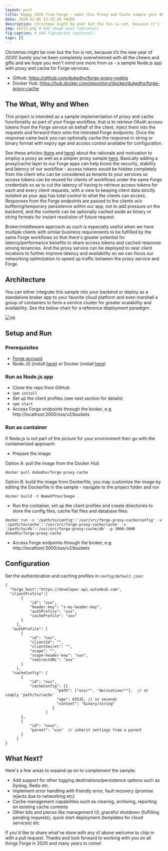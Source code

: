 ```yaml
---
layout: post
title: Happy 2020 from Forge - make this Proxy and Cache sample your New Year Resolution!
date: 2020-01-06 13:32:20 +0300
description: Christmas might be over but the fun is not, because it’s the new year of 2020! Surely you've been completely overwhelmed with all the cheers and gifts and we hope you won't mind one more from us - a sample Node.js app with proxy and cache for Forge services # Add post description (optional)
img: sb233.png # Add image post (optional)
fig-caption: # Add figcaption (optional)
tags: []
---
```

Christmas might be over but the fun is not, because it’s the new year of 2020! Surely you've been completely overwhelmed with all the cheers and gifts and we hope you won't mind one more from us - a sample Node.js app with proxy and cache for Forge services:

- Github: https://github.com/dukedhx/forge-proxy-nodejs
- Docker Hub: https://hub.docker.com/repository/docker/dukedhx/forge-proxy-cache

## The What, Why and When

This project is intended as a sample implementation of proxy and cache functionality as part of your Forge workflow, that is to retrieve OAuth access tokens from the Forge service on behalf of the client, inject them into the requests and forward them onto the intended Forge endpoints. Once the response came back you can optionally cache the response in string or binary format with expiry age and access control available for configuration.

See these articles ([here](https://forge.autodesk.com/blog/api-key-security-considerations) and [here](ttps://forge.autodesk.com/blog/securing-your-forge-viewer-token-behind-proxy-net)) about the rationale and motivation to employ a proxy as well as a simpler proxy sample [here](https://github.com/yiskang/forge-proxy-server). Basically adding a proxy/cache layer to our Forge apps can help boost the security, stability and latency of our workflow - access tokens would be hidden completely from the client who can be considered as tenants to your services so access tokens can be reused for clients of workflows under the same Forge credentials so as to cut the latency of having to retrieve access tokens for each and every client requests, with a view to keeping client data strictly isolated as your app has total control to what the clients can access. Responses from the Forge endpoints are passed to the clients w/o buffering/temporary persistence within our app, not to add pressure on the backend, and the contents can be optionally cached aside as binary or string formats for instant resolution of future request.

Broker/middleware approach as such is especially useful when we have multiple clients with similar business requirements to be fulfilled by the same Forge workflows so that there's greater potential for latency/performance benefits to share access tokens and cached response among tenancies. And the proxy service can be deployed to near client locations to further improve latency and availability so we can focus our networking optimization to speed up traffic between the proxy service and Forge.

## Architecture

You can either integrate this sample into your backend or deploy as a standalone broker app to your favorite cloud platform and even marshall a group of containers to form a service cluster for greater scalability and availability. See the below chart for a reference deployment paradigm:

![sb](https://flint-prodcms-forge.s3.amazonaws.com/prod/s3fs-public/inline-images/Untitled_4.png)

## Setup and Run

### Prerequisites



- [Forge account](https://forge.autodesk.com/developer/getting-started)
- Node.JS (install [here](https://nodejs.org/en/download)) or Docker (install [here](https://docs.docker.com/get-started/))



### Run as Node.js app

- Clone the repo from GitHub
- `npm install`
- Set up the client profiles (see next section for details)
- `npm start`
- Access Forge endpoints through the broker, e.g. http://localhost:3000/oss/v2/buckets

### Run as container

If Node.js is not part of the picture for your environment then go with the containerized approach:

- Prepare the image

Option A: pull the image from the Docker Hub

```
docker pull dukedhx/forge-proxy-cache
```

Option B: build the image from Dockerfile, you may customize the image by editing the Dockerfile in the sample - navigate to the project folder and run

```
docker build -t NameOfYourImage .
```

- Run the container, set up the client profiles and create directories to store the config files, cache flat files and database files:

```
docker run -v '/path/to/config':'/usr/src/forge-proxy-cache/config' -v '/path/to/cache':'/usr/src/forge-proxy-cache/cache' -v '/path/to/db':'/usr/src/forge-proxy-cache/db' -p 3000:3000 dukedhx/forge-proxy-cache
```

- Access Forge endpoints through the broker, e.g. http://localhost:3000/oss/v2/buckets

## Configuration

Set the authentication and caching profiles in `config/default.json`:

```
{
  "forge_host":"https://developer.api.autodesk.com",
  "clientProfile":[
       {
           "id": "xxx",
           "header-key": "x-my-header-key",
           "authProfile": "xxx",
           "cacheProfile": "xxx"
       }
     ],
   "authProfile": [
       {
           "id": "xxx",
           "clientId": "",
           "clientSecret": "",
           "scope": "",
           "scope-header-key": "xxx",
           "redirectURL": "xxx"
       }
     ],
   "cacheConfig": [
       {
           "id": "xxx",
           "cacheConfig": [{
                       "path": ["oss/*", "derivative/*"],  // or simply 'path/to/cache'
                       "age": 65535, // in seconds
                       "content": "binary/string"
                     }
                  ]
       },
       {
           "id": "xxxx",
           "parent": "xxx"  // inherit settings from a parent
       }
     ]
}
```

## What Next?

Here's a few areas to expand up on to complement the sample:

- Add support for other logging destinations/persistence options such as Syslog, Redis etc.
- Implement error handling with friendly error, fault recovery (promise rejects due to networking etc)
- Cache management capabilities such as clearing, archiving, reporting on existing cache contents
- Other bits and pieces like management UI, graceful shutdown (fulfilling pending requests), quick start deployment (templates for cloud services) etc

If you'd like to share what've done with any of above welcome to chip in with a pull request. Thanks and look forward to working with you on all things Forge in 2020 and many years to come!
